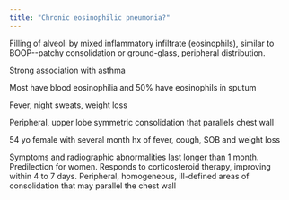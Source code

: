 ```yaml
---
title: "Chronic eosinophilic pneumonia?"
---
```

Filling of alveoli by mixed inflammatory infiltrate (eosinophils), similar to BOOP--patchy consolidation or ground-glass, peripheral distribution.

Strong association with asthma

Most have blood eosinophilia and 50% have eosinophils in sputum

Fever, night sweats, weight loss

Peripheral, upper lobe symmetric consolidation that parallels chest wall

54 yo female with several month hx of fever, cough, SOB and weight loss

Symptoms and radiographic abnormalities last longer than 1 month. Predilection for women. Responds to corticosteroid therapy, improving within 4 to 7 days. Peripheral, homogeneous, ill-defined areas of consolidation that may parallel the chest wall

